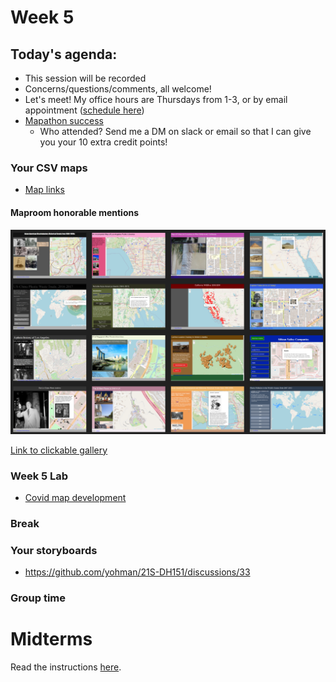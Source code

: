 # Week 5

## Today's agenda:

- This session will be recorded
- Concerns/questions/comments, all welcome!
- Let's meet! My office hours are Thursdays from 1-3, or by email appointment ([schedule here](https://calendly.com/yohda/dh151))
- [Mapathon success](https://mapathon.la/)
  - Who attended? Send me a DM on slack or email so that I can give you your 10 extra credit points!

### Your CSV maps

- [Map links](https://github.com/yohman/22S-DH151/discussions/10)

#### Maproom honorable mentions

<a href="https://docs.google.com/presentation/d/1x9cQLKLdXvPjej3T05EjRB8Fl7PnNC4qMHFybx85w1s/edit?usp=sharing"><img src="images/gallery.png"></a>

[Link to clickable gallery](https://docs.google.com/presentation/d/1x9cQLKLdXvPjej3T05EjRB8Fl7PnNC4qMHFybx85w1s/edit?usp=sharing)

### Week 5 Lab

- [Covid map development](Lab)

### Break

### Your storyboards

- https://github.com/yohman/21S-DH151/discussions/33

### Group time

# Midterms

Read the instructions [here](../../Midterm%20and%20Finals).
